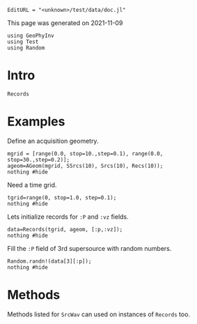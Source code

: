 ```@meta
EditURL = "<unknown>/test/data/doc.jl"
```

This page was generated on 2021-11-09

````@example doc
using GeoPhyInv
using Test
using Random
````

# Intro

```@docs
Records
```

# Examples
Define an acquisition geometry.

````@example doc
mgrid = [range(0.0, stop=10.,step=0.1), range(0.0, stop=30.,step=0.2)];
ageom=AGeom(mgrid, SSrcs(10), Srcs(10), Recs(10));
nothing #hide
````

Need a time grid.

````@example doc
tgrid=range(0, stop=1.0, step=0.1);
nothing #hide
````

Lets initialize records for `:P` and `:vz` fields.

````@example doc
data=Records(tgrid, ageom, [:p,:vz]);
nothing #hide
````

Fill the `:P` field of 3rd supersource with random numbers.

````@example doc
Random.randn!(data[3][:p]);
nothing #hide
````

# Methods
Methods listed for `SrcWav` can used on instances of `Records` too.

